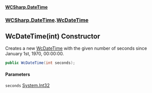 #### [WCSharp.DateTime](README.md 'README')
### [WCSharp.DateTime](WCSharp.DateTime.md 'WCSharp.DateTime').[WcDateTime](WCSharp.DateTime.WcDateTime.md 'WCSharp.DateTime.WcDateTime')

## WcDateTime(int) Constructor

Creates a new [WcDateTime](WCSharp.DateTime.WcDateTime.md 'WCSharp.DateTime.WcDateTime') with the given number of seconds since January 1st, 1970, 00:00:00.

```csharp
public WcDateTime(int seconds);
```
#### Parameters

<a name='WCSharp.DateTime.WcDateTime.WcDateTime(int).seconds'></a>

`seconds` [System.Int32](https://docs.microsoft.com/en-us/dotnet/api/System.Int32 'System.Int32')